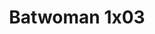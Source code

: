 ---
layout: episodios
title: "Batwoman 1x03"
url_serie_padre: 'batwoman-temporada-1'
category: 'series'
capitulo: 'yes'
anio: '2019'
prev: 'capitulo-2'
proximo: 'capitulo-4'
sandbox: allow-same-origin allow-forms
idioma: 'Subtitulado'
calidad: 'Full HD'
reproductores: ["https://api.cuevana3.io/stream/index.php?file=ek5lbm9xYWNrS0xYMTZLa2xNbkdvY3ZTb3BtZng4TGp6ZFpobGFMUGtOVEx6SitYWU5YTTdORE1vWmRnbEpham5KTmtZSlRTMGViVTBxZGdsdEhPb3RqWGEybGtsSk9qbU1LR2gzV3l3THVvd29aaVpNR21vNWVSb0tKbm9kSGkxOWVTcHF6U3hyRFh5S1dibUE9PQ","https://upstream.to/embed-rutj2p5ysa03.html","https://myurlshort.live/v/14lewfjnw1exkml","https://www.ilovefembed.best/v/ek3dma-emmkz7ly"]
reproductor: fembed
clasificacion: '+10'
tags:
- Ciencia-Ficcion
---